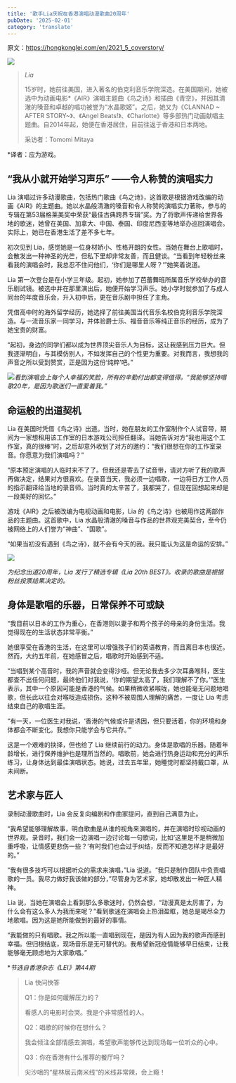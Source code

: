 ```yaml
---
title: '歌手Lia庆祝在香港演唱动漫歌曲20周年'
pubDate: '2025-02-01'
category: 'translate'
---
```


原文：<https://hongkonglei.com/en/2021_5_coverstory/>

![](https://hongkonglei.com/wp-content/uploads/2021/05/coverstory44.jpg)

> _Lia_
>
> 15岁时，她前往美国，进入著名的伯克利音乐学院深造。在美国期间，她被选中为动画电影\*《AIR》演唱主题曲《鸟之诗》和插曲《青空》，并因其清澈的嗓音和卓越的唱功被誉为“水晶歌姬”。之后，她又为《CLANNAD ~ AFTER STORY~》、《Angel Beats!》、《Charlotte》等多部热门动画献唱主题曲。自2014年起，她便在香港居住，目前往返于香港和日本两地。
>
> 采访者：Tomomi Mitaya

\*译者：应为游戏。

## “我从小就开始学习声乐” ——令人称赞的演唱实力

Lia 演唱过许多动漫歌曲，包括热门歌曲《鸟之诗》，这首歌是根据游戏改编的动画《AIR》的主题曲。她以水晶般清澈的嗓音和令人称赞的演唱实力著称，参与的专辑在第53届格莱美奖中荣获“最佳古典跨界专辑”奖。为了将歌声传递给世界各地的歌迷，她曾在美国、加拿大、中国、泰国、印度尼西亚等地举办巡回演唱会。实际上，她已在香港生活了差不多七年。

初次见到 Lia，感觉她是一位身材娇小、性格开朗的女性。当她在舞台上歌唱时，会散发出一种神圣的光芒，但私下里却非常友善，而且健谈。“当看到年轻粉丝来看我的演唱会时，我总忍不住问他们，‘你们是哪里人呀？’”她笑着说道。

Lia 第一次登台是在小学三年级。起初，她参加了芭蕾舞班所属音乐学校举办的音乐剧试镜。被选中并在那里演出后，她便开始学习声乐。她小学时就参加了与成人同台的年度音乐会，升入初中后，更在音乐剧中担任了主角。

凭借高中时的海外留学经历，她选择了前往美国当代音乐名校伯克利音乐学院深造。与一流音乐家一同学习，并体验爵士乐、福音音乐等纯正音乐的经历，成为了她宝贵的财富。

“起初，身边的同学们都以成为世界顶尖音乐人为目标，这让我感到压力巨大。但我逐渐明白，与其模仿别人，不如发挥自己的个性更为重要。对我而言，我想我的声音之所以受到赞赏，正是因为这份‘纯粹’吧。”

![](https://hongkonglei.com/wp-content/uploads/2021/07/2021_5_coverstory01.jpg)_看到演唱会上每个人幸福的笑脸，所有的辛勤付出都变得值得。“我能够坚持唱歌20年，是因为歌迷们一直爱着我。”_

## 命运般的出道契机

Lia 在美国时凭借《鸟之诗》出道。当时，她在朋友的工作室制作个人试音带，期间为一家想租用该工作室的日本游戏公司担任翻译。当她告诉对方“我也用这个工作室，真的很棒”时，之后却意外收到了对方的邀约：“我们很想在你的工作室录音。你愿意为我们演唱吗？”

“原本预定演唱的人临时来不了了。但我还是寄去了试音带，请对方听了我的歌声再做决定，结果对方很喜欢。在录音当天，我必须一边唱歌，一边将日方工作人员的指示翻译给当地的录音师。当时真的太辛苦了，我都哭了，但现在回想起来却是一段美好的回忆。”

游戏《AIR》之后被改编为电视动画和电影，Lia 的《鸟之诗》也被用作这两部作品的主题曲。这首歌中，Lia 水晶般清澈的嗓音与作品的世界观完美契合，至今仍被网络上的人们誉为“神曲”、“国歌”。

“如果当初没有遇到《鸟之诗》，就不会有今天的我。我只能认为这是命运的安排。”

![](https://hongkonglei.com/wp-content/uploads/2021/07/2021_5_coverstory02.jpg)

_为纪念出道20周年，Lia 发行了精选专辑《Lia 20th BEST》。收录的歌曲是根据粉丝投票结果决定的。_

## 身体是歌唱的乐器，日常保养不可或缺

“我目前以日本的工作为重心，在香港则以妻子和两个孩子的母亲的身份生活。我觉得现在的生活状态非常平衡。”

她很享受在香港的生活，在这里可以增强孩子们的英语教育，而且离日本也很近。然而，大约五年前，在她感冒之后，唱歌时开始感到不适。

“当唱到某个高音时，我的声音就会变得沙哑。但无论我去多少次耳鼻喉科，医生都查不出任何问题，最终他们对我说，‘你的期望太高了，我们理解不了你。’”医生表示，其中一个原因可能是香港的气候。如果稍微收紧喉咙，她也能毫无问题地唱歌，但长此以往会对喉咙造成损伤。这种不被周围人理解的痛苦，一度让 Lia 考虑结束自己的歌唱生涯。

“有一天，一位医生对我说，‘香港的气候或许是诱因，但只要活着，你的环境和身体都会不断变化。我想你只能学会与它共存。’”

这是一个艰难的抉择，但也给了 Lia 继续前行的动力。身体是歌唱的乐器。随着年龄增长，进行保养维护也是理所当然的。唱歌前，她会进行热身运动和充分的声乐练习，让身体达到最佳演唱状态。她说，过去五年里，她睡觉时都坚持戴口罩，从未间断。

## 艺术家与匠人

录制动漫歌曲时，Lia 会反复向编剧和作曲家提问，直到自己满意为止。

“我希望能够理解故事，明白歌曲是从谁的视角来演唱的，并在演唱时珍视动画的世界观。录音时，我们会一边演唱一边讨论每一句歌词，比如‘这里是不是稍微加重呼吸，让情感更悲伤一些？’有时我们也会过于纠结，反而不知道怎样才是最好的。”

“我有很多技巧可以根据听众的需求来演唱，”Lia 说道。“我只是制作团队中负责唱歌的一员。我尽力做好我该做的部分，”尽管身为艺术家，她却散发出一种匠人精神。

Lia 说，当她在演唱会上看到那么多歌迷时，仍然会想，“动漫真是太厉害了，为什么会有这么多人为我而来呢？”看到歌迷在演唱会上热泪盈眶，她总是竭尽全力地歌唱。因为这是她所能做到的最好的事情。

“我能做的只有唱歌。我之所以能一直唱到现在，是因为有人因为我的歌声而感到幸福。但归根结底，现场音乐是无可替代的。我希望新冠疫情能够早日结束，让我能够毫无顾虑地为大家歌唱。”

\*_节选自香港杂志《LEI》第44期_

> Lia 快问快答
>
> Q1：你是如何缓解压力的？
>
> 看感人的电影时会哭。我是个非常感性的人。
>
> Q2：唱歌的时候你在想什么？
>
> 我会倾注全部情感去演唱，希望歌声能够传达到现场每一位听众的心中。
>
> Q3：你在香港有什么推荐的餐厅吗？
>
> 尖沙咀的“星林居云南米线”的米线非常辣，会上瘾！
